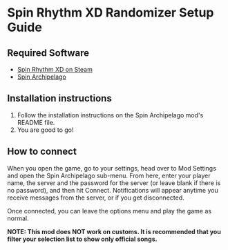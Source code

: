 # Spin Rhythm XD Randomizer Setup Guide

## Required Software
- [Spin Rhythm XD on Steam](https://store.steampowered.com/app/1058830/Spin_Rhythm_XD/)
- [Spin Archipelago](https://github.com/Raoul1808/SpinArchipelago)

## Installation instructions
1. Follow the installation instructions on the Spin Archipelago mod's README file.
2. You are good to go!

## How to connect
When you open the game, go to your settings, head over to Mod Settings and open the Spin Archipelago sub-menu.
From here, enter your player name, the server and the password for the server (or leave blank if there is no password),
and then hit Connect. Notifications will appear anytime you receive messages from the server, or if you get
disconnected.

Once connected, you can leave the options menu and play the game as normal.

**NOTE: This mod does NOT work on customs. It is recommended that you filter your selection list to show only official
songs.**
